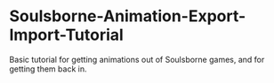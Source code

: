 # Soulsborne-Animation-Export-Import-Tutorial
Basic tutorial for getting animations out of Soulsborne games, and for getting them back in.
